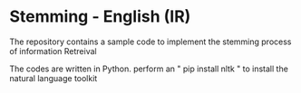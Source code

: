 # Stemming - English (IR)
The repository contains a sample code to implement the stemming process of information Retreival

The codes are written in Python.
perform an " pip install nltk " to install the natural language toolkit
